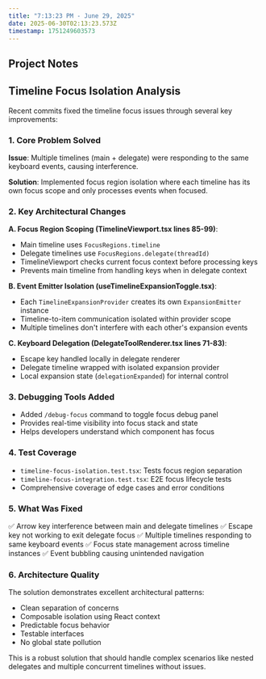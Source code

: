 ```yaml
---
title: "7:13:23 PM - June 29, 2025"
date: 2025-06-30T02:13:23.573Z
timestamp: 1751249603573
---
```


## Project Notes

## Timeline Focus Isolation Analysis

Recent commits fixed the timeline focus issues through several key improvements:

### 1. Core Problem Solved
**Issue**: Multiple timelines (main + delegate) were responding to the same keyboard events, causing interference.

**Solution**: Implemented focus region isolation where each timeline has its own focus scope and only processes events when focused.

### 2. Key Architectural Changes

**A. Focus Region Scoping (TimelineViewport.tsx lines 85-99)**:
- Main timeline uses `FocusRegions.timeline` 
- Delegate timelines use `FocusRegions.delegate(threadId)`
- TimelineViewport checks current focus context before processing keys
- Prevents main timeline from handling keys when in delegate context

**B. Event Emitter Isolation (useTimelineExpansionToggle.tsx)**:
- Each `TimelineExpansionProvider` creates its own `ExpansionEmitter` instance
- Timeline-to-item communication isolated within provider scope
- Multiple timelines don't interfere with each other's expansion events

**C. Keyboard Delegation (DelegateToolRenderer.tsx lines 71-83)**:
- Escape key handled locally in delegate renderer
- Delegate timeline wrapped with isolated expansion provider
- Local expansion state (`delegationExpanded`) for internal control

### 3. Debugging Tools Added
- Added `/debug-focus` command to toggle focus debug panel
- Provides real-time visibility into focus stack and state
- Helps developers understand which component has focus

### 4. Test Coverage
- `timeline-focus-isolation.test.tsx`: Tests focus region separation
- `timeline-focus-integration.test.tsx`: E2E focus lifecycle tests
- Comprehensive coverage of edge cases and error conditions

### 5. What Was Fixed
✅ Arrow key interference between main and delegate timelines
✅ Escape key not working to exit delegate focus
✅ Multiple timelines responding to same keyboard events
✅ Focus state management across timeline instances
✅ Event bubbling causing unintended navigation

### 6. Architecture Quality
The solution demonstrates excellent architectural patterns:
- Clean separation of concerns
- Composable isolation using React context
- Predictable focus behavior
- Testable interfaces
- No global state pollution

This is a robust solution that should handle complex scenarios like nested delegates and multiple concurrent timelines without issues.
